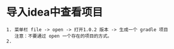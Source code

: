 # 导入idea中查看项目
```
1. 菜单栏 file -> open -> 打开1.0.2 版本 -> 生成一个 gradle 项目
   注意：不要通过 open 一个存在的项目的方式。
2.
```
